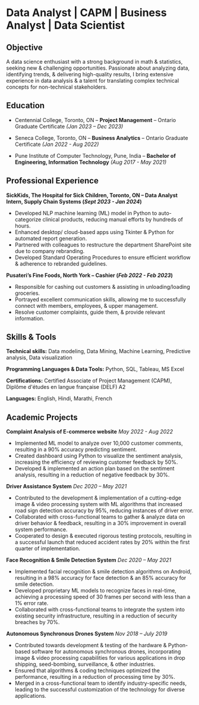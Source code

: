 # Data Analyst | CAPM | Business Analyst | Data Scientist

## Objective
A data science enthusiast with a strong background in math & statistics, seeking new & challenging opportunities. Passionate about analyzing data, identifying trends, & delivering high-quality results, I bring extensive experience in data analysis & a talent for translating complex technical concepts for non-technical stakeholders.

## Education
- Centennial College, Toronto, ON – **Project Management** – Ontario Graduate Certificate
_(Jan 2023 – Dec 2023)_

- Seneca College, Toronto, ON – **Business Analytics** – Ontario Graduate Certificate
_(Jan 2022 - Aug 2022)_

- Pune Institute of Computer Technology, Pune, India – **Bachelor of Engineering, Information Technology**
_(Aug 2017 - May 2021)_

## Professional Experience
**SickKids, The Hospital for Sick Children, Toronto, ON – Data Analyst Intern, Supply Chain Systems (_Sept 2023 - Jan 2024_)**
- Developed NLP machine learning (ML) model in Python to auto-categorize clinical products, reducing manual efforts by hundreds of hours.
-	Enhanced desktop/ cloud-based apps using Tkinter & Python for automated report generation.
-	Partnered with colleagues to restructure the department SharePoint site due to company rebranding.
-	Developed Standard Operating Procedures to ensure efficient workflow & adherence to rebranded guidelines.

**Pusateri’s Fine Foods, North York  – Cashier (_Feb 2022 - Feb 2023_)**
- Responsible for cashing out customers & assisting in unloading/loading groceries.
- Portrayed excellent communication skills, allowing me to successfully connect with members, employees, & upper management.
- Resolve customer complaints, guide them, & provide relevant information.

## Skills & Tools
**Technical skills:** Data modeling, Data Mining, Machine Learning, Predictive analysis, Data visualization

**Programming Languages & Data Tools:** Python, SQL, Tableau, MS Excel

**Certifications:** Certified Associate of Project Management (CAPM), Diplôme d'études en langue française (DELF) A2 

**Languages:** English, Hindi, Marathi, French 

## Academic Projects
**Complaint Analysis of E-commerce website** 	_May 2022 - Aug 2022_
- Implemented ML model to analyze over 10,000 customer comments, resulting in a 90% accuracy predicting sentiment.
- Created dashboard using Python to visualize the sentiment analysis, increasing the efficiency of reviewing customer feedback by 50%.
- Developed & implemented an action plan based on the sentiment analysis, resulting in a reduction of negative feedback by 30%.

**Driver Assistance System** 	_Dec 2020 – May 2021_
-	Contributed to the development & implementation of a cutting-edge image & video processing system with ML algorithms that increased road sign detection accuracy by 95%, reducing instances of driver error.
-	Collaborated with cross-functional teams to gather & analyze data on driver behavior & feedback, resulting in a 30% improvement in overall system performance.
-	Cooperated to design & executed rigorous testing protocols, resulting in a successful launch that reduced accident rates by 20% within the first quarter of implementation.

**Face Recognition & Smile Detection System**		_Dec 2020 – May 2021_
- Implemented facial recognition & smile detection algorithms on Android, resulting in a 98% accuracy for face detection & an 85% accuracy for smile detection.
- Developed proprietary ML models to recognize faces in real-time, achieving a processing speed of 30 frames per second with less than a 1% error rate.
- Collaborated with cross-functional teams to integrate the system into existing security infrastructure, resulting in a reduction of security breaches by 70%.

**Autonomous Synchronous Drones System** 	_Nov 2018 – July 2019_
- Contributed towards development & testing of the hardware & Python-based software for autonomous synchronous drones, incorporating image & video processing capabilities for various applications in drop shipping, seed-bombing, surveillance, & other industries.
- Ensured that algorithms & coding techniques optimized the performance, resulting in a reduction of processing time by 30%.
- Merged in a cross-functional team to identify industry-specific needs, leading to the successful customization of the technology for diverse applications. 

